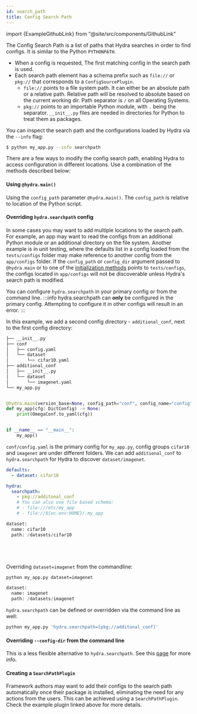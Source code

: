 ```yaml
---
id: search_path
title: Config Search Path
---
```


import {ExampleGithubLink} from "@site/src/components/GithubLink"

The Config Search Path is a list of paths that Hydra searches in order to find configs. It is similar to
the Python `PYTHONPATH`. 
 - When a config is requested, The first matching config in the search path is used.
 - Each search path element has a schema prefix such as `file://` or `pkg://` that corresponds to a `ConfigSourcePlugin`.
    - `file://` points to a file system path. It can either be an absolute path or a relative path.
    Relative path will be resolved to absolute based on the current working dir. Path separator is `/` on all Operating
    Systems.
    - `pkg://` points to an importable Python module, with `.` being the separator. `__init__.py` files are needed in 
    directories for Python to treat them as packages.

You can inspect the search path and the configurations loaded by Hydra via the `--info` flag:

```bash
$ python my_app.py --info searchpath
```

There are a few ways to modify the config search path, enabling Hydra to access configuration in 
different locations.
Use a combination of the methods described below:

#### Using `@hydra.main()`
Using the  `config_path` parameter `@hydra.main()`.  The `config_path` is relative to location of the Python script.

#### Overriding `hydra.searchpath` config

<ExampleGithubLink text="Example application" to="examples/advanced/config_search_path"/>

In some cases you may want to add multiple locations to the search path. 
For example, an app may want to read the configs from an additional Python module or 
an additional directory on the file system. Another example is in unit testing,
where the defaults list in a config loaded from the `tests/configs` folder may
make reference to another config from the `app/configs` folder. If the
`config_path` or `config_dir` argument passed to `@hydra.main` or to one of the
[initialization methods](compose_api.md#initialization-methods) points to
`tests/configs`, the configs located in `app/configs` will not be discoverable
unless Hydra's search path is modified.

You can configure `hydra.searchpath` in your primary config or from the command line.
:::info
hydra.searchpath can **only** be configured in the primary config. Attempting  to configure it in other configs will result in an error.
:::

In this example, we add a second config directory - `additional_conf`, next to the first config directory:

<div className="row">
<div className="col col--4">

```bash
├── __init__.py
├── conf
│   ├── config.yaml
│   └── dataset
│       └── cifar10.yaml
├── additional_conf
│   ├── __init__.py
│   └── dataset
│       └── imagenet.yaml
└── my_app.py
```
</div>
<div className="col  col--8">

```python title="my_app.py"

@hydra.main(version_base=None, config_path="conf", config_name="config")
def my_app(cfg: DictConfig) -> None:
    print(OmegaConf.to_yaml(cfg))


if __name__ == "__main__":
    my_app()
```
</div>
</div>

`conf/config.yaml` is the primary config for `my_app.py`, config groups `cifar10` and `imagenet` are 
under different folders. 
We can add `additional_conf` to  `hydra.searchpath` for Hydra to discover `dataset/imagenet`.

<div className="row">
<div className="col col--7">

```yaml title="config.yaml"
defaults:
  - dataset: cifar10

hydra:
  searchpath:
    - pkg://additonal_conf
    # You can also use file based schema:
    # - file:///etc/my_app
    # - file://${oc.env:HOME}/.my_app
```

</div>

<div className="col  col--5">

```python title="my_app.py output"
dataset:
  name: cifar10
  path: /datasets/cifar10






```
</div>
</div>

Overriding `dataset=imagenet` from the commandline:

<div className="row">
<div className="col col--6">

```bash title="command line override"
python my_app.py dataset=imagenet


```

</div>

<div className="col  col--6">

```python title="my_app.py output"
dataset:
  name: imagenet
  path: /datasets/imagenet
```
</div>
</div>





`hydra.searchpath` can be defined or overridden via the command line as well:

```bash title="command line override"
python my_app.py 'hydra.searchpath=[pkg://additonal_conf]'
```

#### Overriding `--config-dir` from the command line
This is a less flexible alternative to `hydra.searchpath`. 
See this [page](hydra-command-line-flags.md) for more info.


#### Creating a `SearchPathPlugin`

<ExampleGithubLink text="ExampleSearchPathPlugin" to="examples/plugins/example_searchpath_plugin/"/>

Framework authors may want to add their configs to the search path automatically once their package is installed,
eliminating the need for any actions from the users.
This can be achieved using a `SearchPathPlugin`. Check the example plugin linked above for more details.
